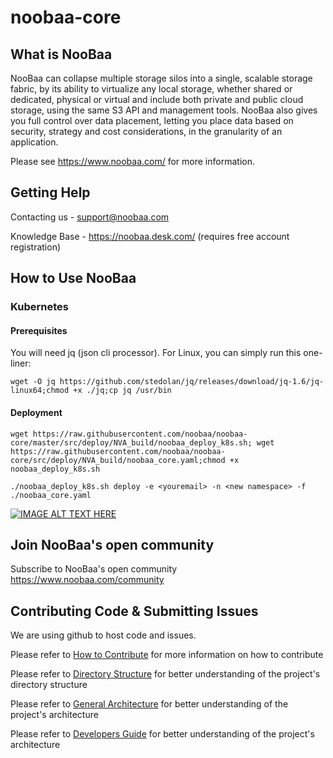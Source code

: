 noobaa-core
===========

## What is NooBaa

NooBaa can collapse multiple storage silos into a single, scalable storage fabric, by its ability to virtualize any local storage, whether shared or dedicated, physical or virtual and include both private and public cloud storage, using the same S3 API and management tools. NooBaa also gives you full control over data placement, letting you place data based on security, strategy and cost considerations, in the granularity of an application.

Please see https://www.noobaa.com/ for more information.  

## Getting Help

Contacting us - support@noobaa.com

Knowledge Base - https://noobaa.desk.com/ (requires free account registration)

## How to Use NooBaa

### Kubernetes

#### Prerequisites

You will need  jq (json cli processor).
For Linux, you can simply run this one-liner:
```
wget -O jq https://github.com/stedolan/jq/releases/download/jq-1.6/jq-linux64;chmod +x ./jq;cp jq /usr/bin
```
#### Deployment

```
wget https://raw.githubusercontent.com/noobaa/noobaa-core/master/src/deploy/NVA_build/noobaa_deploy_k8s.sh; wget https://raw.githubusercontent.com/noobaa/noobaa-core/src/deploy/NVA_build/noobaa_core.yaml;chmod +x noobaa_deploy_k8s.sh
```

```
./noobaa_deploy_k8s.sh deploy -e <youremail> -n <new namespace> -f ./noobaa_core.yaml
```

[![IMAGE ALT TEXT HERE](http://img.youtube.com/vi/hvNH9XmcYt8/0.jpg)](http://www.youtube.com/watch?v=hvNH9XmcYt8)


## Join NooBaa's open community

Subscribe to NooBaa's open community https://www.noobaa.com/community

## Contributing Code & Submitting Issues

We are using github to host code and issues.  
  
Please refer to [How to Contribute](https://github.com/noobaa/noobaa-core/blob/master/CONTRIBUTING.md) for more information on how to contribute  

Please refer to [Directory Structure](https://github.com/noobaa/noobaa-core/wiki/directory-structure) for better understanding of the project's directory structure  

Please refer to [General Architecture](https://github.com/noobaa/noobaa-core/wiki/general-architecture) for better understanding of the project's architecture  

Please refer to [Developers Guide](https://github.com/noobaa/noobaa-core/wiki/Developers-Guide) for better understanding of the project's architecture  
